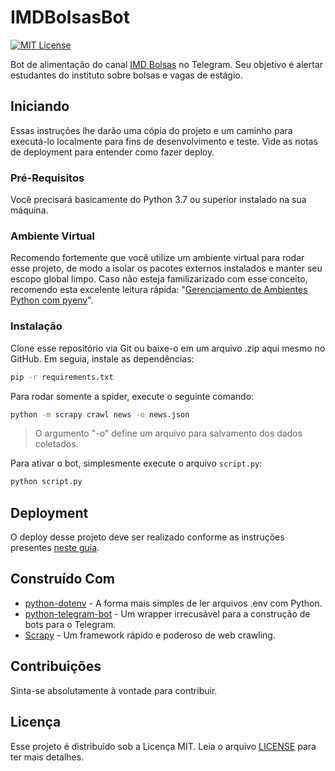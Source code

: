 # IMDBolsasBot

[![MIT License](http://img.shields.io/badge/license-MIT-blue.svg?style=flat)](blob/master/LICENSE)

Bot de alimentação do canal [IMD Bolsas](https://t.me/imdbolsas) no Telegram. Seu objetivo é alertar estudantes do instituto sobre bolsas e vagas de estágio.

## Iniciando

Essas instruções lhe darão uma cópia do projeto e um caminho para executá-lo localmente para fins de desenvolvimento e teste. Vide as notas de deployment para entender como fazer deploy.

### Pré-Requisitos

Você precisará basicamente do Python 3.7 ou superior instalado na sua máquina.

### Ambiente Virtual

Recomendo fortemente que você utilize um ambiente virtual para rodar esse projeto, de modo a isolar os pacotes externos instalados e manter seu escopo global limpo.
Caso não esteja familizarizado com esse conceito, recomendo esta excelente leitura rápida: "[Gerenciamento de Ambientes Python com pyenv](https://medium.com/operacionalti/gerenciamento-de-ambientes-python-com-pyenv-3ce71eb1a2c3)".

### Instalação

Clone esse repositório via Git ou baixe-o em um arquivo .zip aqui mesmo no GitHub. Em seguia, instale as dependências:

```bash
pip -r requirements.txt
```

Para rodar somente a spider, execute o seguinte comando:

```bash
python -m scrapy crawl news -o news.json
```

> O argumento "-o" define um arquivo para salvamento dos dados coletados.

Para ativar o bot, simplesmente execute o arquivo ```script.py```:

```bash
python script.py
```

## Deployment

O deploy desse projeto deve ser realizado conforme as instruções presentes [neste guia](https://github.com/michaelkrukov/heroku-python-script).

## Construído Com

* [python-dotenv](https://pypi.org/project/python-dotenv/) - A forma mais simples de ler arquivos .env com Python.
* [python-telegram-bot](https://github.com/python-telegram-bot/python-telegram-bot/) - Um wrapper irrecusável para a construção de bots para o Telegram.
* [Scrapy](https://scrapy.org/) - Um framework rápido e poderoso de web crawling.

## Contribuições

Sinta-se absolutamente à vontade para contribuir.

## Licença

Esse projeto é distribuído sob a Licença MIT. Leia o arquivo [LICENSE](LICENSE) para ter mais detalhes.

